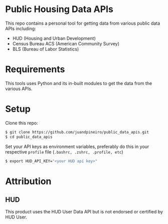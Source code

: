 # Public Housing Data APIs

This repo contains a personal tool for getting data from various public data APIs including:
- HUD (Housing and Urban Development)
- Census Bureau ACS (American Community Survey)
- BLS (Bureau of Labor Statistics)

# Requirements

This tools uses Python and its in-built modules to get the data from the various APIs.

# Setup

Clone this repo:

```bash
$ git clone https://github.com/juandpineiro/public_data_apis.git
$ cd public_data_apis
```

Set your API keys as environment variables, preferably do this in your respective `profile` file (`.bashrc, .zshrc, .profile, etc`)

```bash
$ export HUD_API_KEY="<your HUD api key>"
```

# Attribution

## HUD

This product uses the HUD User Data API but is not endorsed or certified by HUD User.